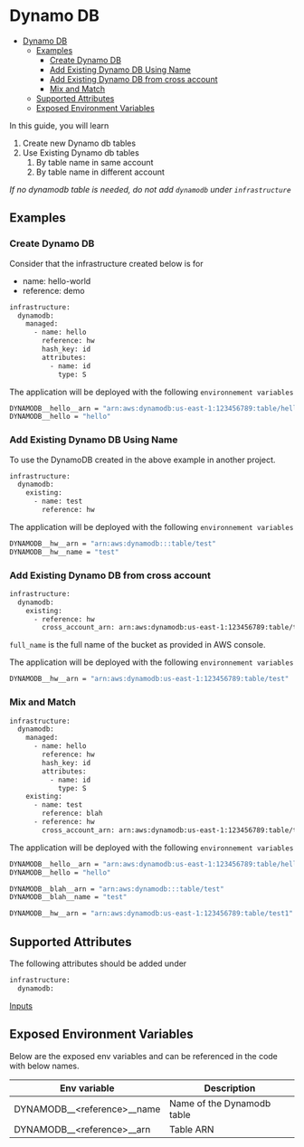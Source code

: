 # Dynamo DB

- [Dynamo DB](#dynamo-db)
  - [Examples](#examples)
    - [Create Dynamo DB](#create-dynamo-db)
    - [Add Existing Dynamo DB Using Name](#add-existing-dynamo-db-using-name)
    - [Add Existing Dynamo DB from cross account](#add-existing-dynamo-db-from-cross-account)
    - [Mix and Match](#mix-and-match)
  - [Supported Attributes](#supported-attributes)
  - [Exposed Environment Variables](#exposed-environment-variables)

In this guide, you will learn

1. Create new Dynamo db tables
2. Use Existing Dynamo db tables
   1. By table name in same account
   2. By table name in different account

*If no dynamodb table is needed, do not add `dynamodb` under `infrastructure`*

## Examples

### Create Dynamo DB

Consider that the infrastructure created below is for

- name: hello-world
- reference: demo

```bash
infrastructure:
  dynamodb:
    managed:
      - name: hello
        reference: hw
        hash_key: id
        attributes:
          - name: id
            type: S
```

The application will be deployed with the following `environnement variables`

```bash
DYNAMODB__hello__arn = "arn:aws:dynamodb:us-east-1:123456789:table/hello"
DYNAMODB__hello = "hello"
```

### Add Existing Dynamo DB Using Name

To use the DynamoDB created in the above example in another project.

```bash
infrastructure:
  dynamodb:
    existing:
      - name: test
        reference: hw

```

The application will be deployed with the following `environnement variables`

```bash
DYNAMODB__hw__arn = "arn:aws:dynamodb:::table/test"
DYNAMODB__hw__name = "test"
```

### Add Existing Dynamo DB from cross account

```bash
infrastructure:
  dynamodb:
    existing:
      - reference: hw
        cross_account_arn: arn:aws:dynamodb:us-east-1:123456789:table/test
```

`full_name` is the full name of the bucket as provided in AWS console.

The application will be deployed with the following `environnement variables`

```bash
DYNAMODB__hw__arn = "arn:aws:dynamodb:us-east-1:123456789:table/test"
```

### Mix and Match

```bash
infrastructure:
  dynamodb:
    managed:
      - name: hello
        reference: hw
        hash_key: id
        attributes:
          - name: id
            type: S
    existing:
      - name: test
        reference: blah
      - reference: hw
        cross_account_arn: arn:aws:dynamodb:us-east-1:123456789:table/test1
```

The application will be deployed with the following `environnement variables`

```bash
DYNAMODB__hello__arn = "arn:aws:dynamodb:us-east-1:123456789:table/hello"
DYNAMODB__hello = "hello"

DYNAMODB__blah__arn = "arn:aws:dynamodb:::table/test"
DYNAMODB__blah__name = "test"

DYNAMODB__hw__arn = "arn:aws:dynamodb:us-east-1:123456789:table/test1"
```

## Supported Attributes

The following attributes should be added under

```bash
infrastructure:
  dynamodb:
```

[Inputs](../modules/common/dynamodb/README.md#inputs)

## Exposed Environment Variables

Below are the exposed env variables and can be referenced
in the code with below names.

| Env variable                 | Description                |
| ---------------------------- | -------------------------- |
| DYNAMODB__\<reference>__name | Name of the Dynamodb table |
| DYNAMODB__\<reference>__arn  | Table ARN                  |
